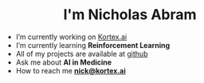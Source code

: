 <!--
**nkabram/nkabram** is a ✨ _special_ ✨ repository because its `README.md` (this file) appears on your GitHub profile.**
-->

<h1 align="center">I'm Nicholas Abram</h1>

- I’m currently working on [Kortex.ai](kortex.ai)
- I’m currently learning **Reinforcement Learning**
- All of my projects are available at [github](github)
- Ask me about **AI in Medicine**
- How to reach me **nick@kortex.ai**

